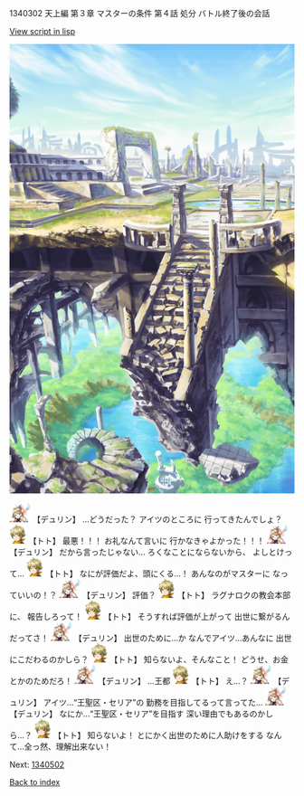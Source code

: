 1340302 天上編 第３章 マスターの条件 第４話 処分 バトル終了後の会話

[View script in lisp](../scripts/1340302.txt)

![antiquity.png](../images/backgrounds/antiquity.png)

<img src="../images/units/0.png" alt="0.png" height="34"/>
【デュリン】
…どうだった？
アイツのところに
行ってきたんでしょ？

<img src="../images/units/4.png" alt="4.png" height="34"/>
【トト】
最悪！！！
お礼なんて言いに
行かなきゃよかった！！！

<img src="../images/units/0.png" alt="0.png" height="34"/>
【デュリン】
だから言ったじゃない…
ろくなことにならないから、
よしとけって…

<img src="../images/units/4.png" alt="4.png" height="34"/>
【トト】
なにが評価だよ、頭にくる…！
あんなのがマスターに
なっていいの！？

<img src="../images/units/0.png" alt="0.png" height="34"/>
【デュリン】
評価？

<img src="../images/units/4.png" alt="4.png" height="34"/>
【トト】
ラグナロクの教会本部に、
報告しろって！

<img src="../images/units/4.png" alt="4.png" height="34"/>
【トト】
そうすれば評価が上がって
出世に繋がるんだってさ！

<img src="../images/units/0.png" alt="0.png" height="34"/>
【デュリン】
出世のために…か
なんでアイツ…あんなに
出世にこだわるのかしら？

<img src="../images/units/4.png" alt="4.png" height="34"/>
【トト】
知らないよ、そんなこと！
どうせ、お金とかのためだろ！

<img src="../images/units/0.png" alt="0.png" height="34"/>
【デュリン】
…王都

<img src="../images/units/4.png" alt="4.png" height="34"/>
【トト】
え…？

<img src="../images/units/0.png" alt="0.png" height="34"/>
【デュリン】
アイツ…“王聖区・セリア”の
勤務を目指してるって言ってた…

<img src="../images/units/0.png" alt="0.png" height="34"/>
【デュリン】
なにか…“王聖区・セリア”を目指す
深い理由でもあるのかしら…？

<img src="../images/units/4.png" alt="4.png" height="34"/>
【トト】
知らないよ！
とにかく出世のために人助けをする
なんて…全っ然、理解出来ない！

Next: [1340502](1340502.md)

[Back to index](index.md)
